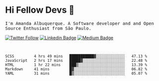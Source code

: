 # Hi Fellow Devs :wave:
   
<p>
  <samp>
    I'm Amanda Albuquerque. A Software developer and and Open Source Enthusiast from São Paulo.
  </samp>

  
  [![Twitter Follow](https://img.shields.io/twitter/follow/alalbux?style=social)](https://www.twitter.com/alalbux)
  [![Linkedin Badge](https://img.shields.io/badge/-alalbux-blue?style=flat-square&logo=Linkedin&logoColor=white&link=https://www.linkedin.com/in/alalbux/)](https://www.linkedin.com/in/alalbux/)
  [![Medium Badge](https://img.shields.io/badge/-alalbux-black?style=flat-square&logo=Medium&logoColor=white&link=https://medium.com/@alalbux)](https://medium.com/@alalbux)
</p>

  <br/>
  

<!--START_SECTION:waka-->
```text
SCSS         4 hrs 49 mins   ███████████▓░░░░░░░░░░░░░   47.13 % 
JavaScript   2 hrs 17 mins   █████▓░░░░░░░░░░░░░░░░░░░   22.48 % 
HTML         1 hr 22 mins    ███▒░░░░░░░░░░░░░░░░░░░░░   13.39 % 
Markdown     41 mins         █▓░░░░░░░░░░░░░░░░░░░░░░░   06.82 % 
YAML         31 mins         █▒░░░░░░░░░░░░░░░░░░░░░░░   05.07 % 
```
<!--END_SECTION:waka-->


